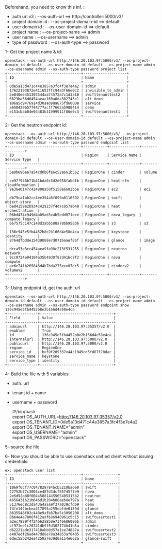 Beforehand, you need to know this inf. :

* auth url v3       : --os-auth-url ==>  http://controller:5000/v3/
* project domain id : --os-project-domain-id ==> default  
* user domain id    : --os-user-domain-id ==> default 
* project name      : --os-project-name ==> admin 
* user name         : --os-username ==> admin 
* type of password  : --os-auth-type ==> password

1- Get the project name & id:  

	openstack --os-auth-url http://146.20.103.97:5000/v3/ --os-project-domain-id default --os-user-domain-id default --os-project-name admin --os-username admin --os-auth-type password project list 
	+----------------------------------+--------------------+
	| ID                               | Name               |
	+----------------------------------+--------------------+
	| 0de5a13d471c44e3857a3fc4f3e7e4a2 | admin              |
	| 17622193872e411693ffc94a3f66e0c2 | invisible_to_admin |
	| 5e840ee451394544aa74572a7c1d3a10 | swifttenanttest2   |
	| 6623ba56d0454aeaa160a0da382743e1 | alt_demo           |
	| a06a5c9476914d30aa098a875fd6000a | service            |
	| a658429b57744777acff7662a5908414 | demo               |
	| e153cbab04e94483b31999911f86e0c3 | swifttenanttest1   |
	+----------------------------------+--------------------+
	
2- Get the neutron endpoint id:  

	openstack --os-auth-url http://146.20.103.97:5000/v3/ --os-project-domain-id default --os-user-domain-id default --os-project-name admin --os-username admin --os-auth-type password endpoint list
	+----------------------------------+-----------+--------------+----------------+
	| ID                               | Region    | Service Name | Service Type   |
	+----------------------------------+-----------+--------------+----------------+
	| 5e8b696ea7a54cd0b6fe6c52a661b562 | RegionOne | cinder       | volume         |
	| ce97f948b71b41bda0c8d2d658fabdfb | RegionOne | heat-cfn     | cloudformation |
	| 9e36e0147c424808a50f5158e6602b5e | RegionOne | ec2          | ec2            |
	| db79ca1ab2cc4ee394a6f099a0116592 | RegionOne | swift        | object-store   |
	| bad4159e2b934c429237f4d7c057a648 | RegionOne | heat         | orchestration  |
	| 06bd474c949d4a09ad3e4b5edd071ece | RegionOne | nova_legacy  | compute_legacy |
	| 667575c147c148d3abb588a78bb95836 | RegionOne | s3           | s3             |
	| 136c945e5fb4452b8e2b166d4e58e4ca | RegionOne | keystone     | identity       |
	| 8764dfbdde15439088e7d071baaef85f | RegionOne | glance       | image          |
	| dcca53e3cc454aea9fa90c213f531255 | RegionOne | neutron      | network        |
	| 9cc0724e94104a35b49d0f82d41bc7f2 | RegionOne | nova         | compute        |
	| ae6e741b265846d4b7bda275eee07dc5 | RegionOne | cinderv2     | volumev2       |
	+----------------------------------+-----------+--------------+----------------+

3- Using endpoint id, get the auth. url

	openstack --os-auth-url http://146.20.103.97:5000/v3/ --os-project-domain-id default --os-user-domain-id default --os-project-name admin --os-username admin --os-auth-type password endpoint show 136c945e5fb4452b8e2b166d4e58e4ca
	+--------------+----------------------------------+
	| Field        | Value                            |
	+--------------+----------------------------------+
	| adminurl     | http://146.20.103.97:35357/v2.0  |
	| enabled      | True                             |
	| id           | 136c945e5fb4452b8e2b166d4e58e4ca |
	| internalurl  | http://146.20.103.97:5000/v2.0   |
	| publicurl    | http://146.20.103.97:5000/v2.0   |
	| region       | RegionOne                        |
	| service_id   | be39f289337e44c1945cd5fd87f28dac |
	| service_name | keystone                         |
	| service_type | identity                         |
	+--------------+----------------------------------+

4- Build the file with 5 variables:
- auth. url
- tenant id + name
- username + password

	\#\!/bin/bash  
	export OS_AUTH_URL=http://146.20.103.97:35357/v2.0  
	export OS_TENANT_ID=0de5a13d471c44e3857a3fc4f3e7e4a2  
	export OS_TENANT_NAME="admin"  
	export OS_USERNAME="admin"  
	export OS_PASSWORD="openstack"  

5- source the file  

6- Now you should be able to use openstack unified client without issuing credentials:  
  
	ex: openstack user list  
	+----------------------------------+----------------+
	| ID                               | Name           |
	+----------------------------------+----------------+
	| 1069f6cf77c047829784bcb5210ba6e0 | swift          |
	| 22752b77c3004ce487d3dcf557d5f7e9 | nova           |
	| 2e5d52a88f0044588144556548531532 | neutron        |
	| 4656431621b646d1b204b88aeb8e797a | heat           |
	| 51376ec8c3da43a4aaa9f37a039cfdb9 | demo           |
	| 74fe142bcbea417895a255ebfde6139d | glance         |
	| 8635548f02c448e9afb87ba5c3056208 | alt_demo       |
	| 8b64e4e7806f412aaf686940961c5c15 | swiftusertest1 |
	| a2ec7829f4f24b62a850e7346686096b | admin          |
	| cf971ee1c26241db9f5d302174b41b3a | cinder         |
	| d62221ade317410abb0d57a1ce74887a | swiftusertest2 |
	| e407edf26ad447dd8e78a34853af0405 | swiftusertest3 |
	| edec55b242ea4259a7e39d0a154e662a | glance-swift   |
	+----------------------------------+----------------+
